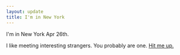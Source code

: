 ```yaml
---
layout: update
title: I'm in New York
---
```


I'm in New York Apr 26th.

I like meeting interesting strangers. You probably are one. [Hit me up.](mailto:jamie@scattered-thoughts.net)
